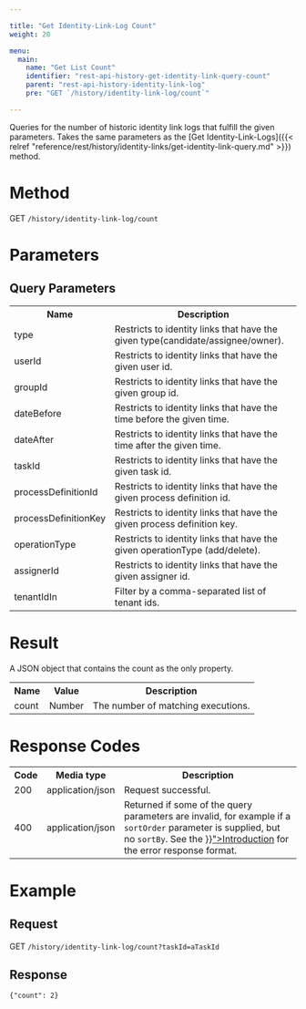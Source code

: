 ```yaml
---

title: "Get Identity-Link-Log Count"
weight: 20

menu:
  main:
    name: "Get List Count"
    identifier: "rest-api-history-get-identity-link-query-count"
    parent: "rest-api-history-identity-link-log"
    pre: "GET `/history/identity-link-log/count`"

---
```


Queries for the number of historic identity link logs that fulfill the given parameters.
Takes the same parameters as the [Get Identity-Link-Logs]({{< relref "reference/rest/history/identity-links/get-identity-link-query.md" >}}) method.


# Method

GET `/history/identity-link-log/count`


# Parameters

## Query Parameters

<table class="table table-striped">
  <tr>
    <th>Name</th>
    <th>Description</th>
  </tr>
  <tr>
    <td>type</td>
    <td>Restricts to identity links that have the given type(candidate/assignee/owner).</td>
  </tr>
  <tr>
    <td>userId</td>
    <td>Restricts to identity links that have the given user id.</td>
  </tr>
  <tr>
    <td>groupId</td>
    <td>Restricts to identity links that have the given group id.</td>
  </tr>
  <tr>
    <td>dateBefore</td>
    <td>Restricts to identity links that have the time before the given time.</td>
  </tr>
  <tr>
    <td>dateAfter</td>
    <td>Restricts to identity links that have the time after the given time.</td>
  </tr>
  <tr>
    <td>taskId</td>
    <td>Restricts to identity links that have the given task id.</td>
  </tr>
  <tr>
    <td>processDefinitionId</td>
    <td>Restricts to identity links that have the given process definition id.</td>
  </tr>
  <tr>
    <td>processDefinitionKey</td>
    <td>Restricts to identity links that have the given process definition key.</td>
  </tr>
  <tr>
    <td>operationType</td>
    <td>Restricts to identity links that have the given operationType (add/delete).</td>
  </tr>
  <tr>
    <td>assignerId</td>
    <td>Restricts to identity links that have the given assigner id.</td>
  </tr>
  <tr>
    <td>tenantIdIn</td>
    <td>Filter by a comma-separated list of tenant ids.</td>
  </tr>
</table>


# Result

A JSON object that contains the count as the only property.

<table class="table table-striped">
  <tr>
    <th>Name</th>
    <th>Value</th>
    <th>Description</th>
  </tr>
  <tr>
    <td>count</td>
    <td>Number</td>
    <td>The number of matching executions.</td>
  </tr>
</table>


# Response Codes

<table class="table table-striped">
  <tr>
    <th>Code</th>
    <th>Media type</th>
    <th>Description</th>
  </tr>
  <tr>
    <td>200</td>
    <td>application/json</td>
    <td>Request successful.</td>
  </tr>
  <tr>
    <td>400</td>
    <td>application/json</td>
    <td>Returned if some of the query parameters are invalid, for example if a <code>sortOrder</code> parameter is supplied, but no <code>sortBy</code>. See the <a href="{{< relref "reference/rest/overview/index.md#error-handling" >}}">Introduction</a> for the error response format.</td>
  </tr>
</table>


# Example

## Request

GET <code>/history/identity-link-log/count?taskId=aTaskId</code>

## Response

    {"count": 2}
